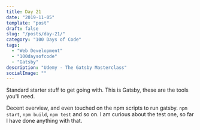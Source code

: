```yaml
---
title: Day 21
date: "2019-11-05"
template: "post"
draft: false
slug: "/posts/day-21/"
category: "100 Days of Code"
tags:
  - "Web Development"
  - "100daysofcode"
  - "Gatsby"
description: "Udemy - The Gatsby Masterclass"
socialImage: ""
---
```


Standard starter stuff to get going with. This is Gatsby, these are the tools you'll need.

Decent overview, and even touched on the npm scripts to run gatsby. `npm start`, `npm build`, `npm test` and so on. I am curious about the test one, so far I have done anything with that.

